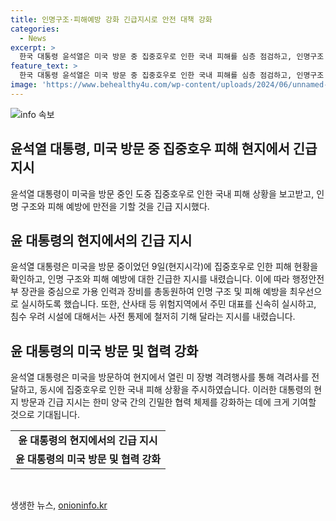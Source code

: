 ```yaml
---
title: 인명구조·피해예방 강화 긴급지시로 안전 대책 강화
categories:
  - News
excerpt: >
  한국 대통령 윤석열은 미국 방문 중 집중호우로 인한 국내 피해를 심층 점검하고, 인명구조 및 피해 예방에 최선을 다하겠다며 긴급 지시했다. 엘리베이터 침수사고 등을 살펴본 윤 대통령은 행정안전부를 중심으로 총동원해 구조작업을 최우선으로 하라고 지시했다. 또한, 위험지역 주민 대표 신속 실시와 침수 우려 시설에 대한 사전 통제를 강조했다.
feature_text: >
  한국 대통령 윤석열은 미국 방문 중 집중호우로 인한 국내 피해를 심층 점검하고, 인명구조 및 피해 예방에 최선을 다하겠다며 긴급 지시했다. 엘리베이터 침수사고 등을 살펴본 윤 대통령은 행정안전부를 중심으로 총동원해 구조작업을 최우선으로 하라고 지시했다. 또한, 위험지역 주민 대표 신속 실시와 침수 우려 시설에 대한 사전 통제를 강조했다.
image: 'https://www.behealthy4u.com/wp-content/uploads/2024/06/unnamed-file.png'
---
```


<p><img src="https://www.behealthy4u.com/wp-content/uploads/2024/06/unnamed-file.png" alt="info 속보" /></p>

<h2>윤석열 대통령, 미국 방문 중 집중호우 피해 현지에서 긴급 지시</h2>

<p data-ke-size="size16">윤석열 대통령이 미국을 방문 중인 도중 집중호우로 인한 국내 피해 상황을 보고받고, 인명 구조와 피해 예방에 만전을 기할 것을 긴급 지시했다.</p>

<h2 data-ke-size="size26">윤 대통령의 현지에서의 긴급 지시</h2>

<p data-ke-size="size16">윤석열 대통령은 미국을 방문 중이었던 9일(현지시각)에 집중호우로 인한 피해 현황을 확인하고, 인명 구조와 피해 예방에 대한 긴급한 지시를 내렸습니다. 이에 따라 행정안전부 장관을 중심으로 가용 인력과 장비를 총동원하여 인명 구조 및 피해 예방을 최우선으로 실시하도록 했습니다. 또한, 산사태 등 위험지역에서 주민 대표를 신속히 실시하고, 침수 우려 시설에 대해서는 사전 통제에 철저히 기해 달라는 지시를 내렸습니다.</p>

<h2 data-ke-size="size26">윤 대통령의 미국 방문 및 협력 강화</h2>

<p data-ke-size="size16">윤석열 대통령은 미국을 방문하여 현지에서 열린 미 장병 격려행사를 통해 격려사를 전달하고, 동시에 집중호우로 인한 국내 피해 상황을 주시하였습니다. 이러한 대통령의 현지 방문과 긴급 지시는 한미 양국 간의 긴밀한 협력 체제를 강화하는 데에 크게 기여할 것으로 기대됩니다.</p>

<table>
<tbody>
<tr>
<td style="text-align: center; height: 17px;"><b>윤 대통령의 현지에서의 긴급 지시</b></td>
</tr>
<tr>
<td style="text-align: center; height: 17px;"><b>윤 대통령의 미국 방문 및 협력 강화</b></td>
</tr>
</tbody>
</table>

<p data-ke-size="size16">&nbsp;</p>
생생한 뉴스, <a href="https://onioninfo.kr" rel="dofollow">onioninfo.kr</a>


